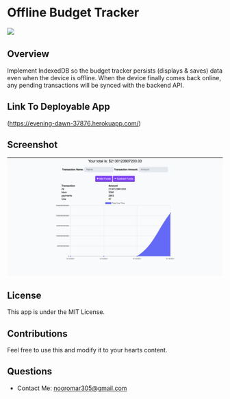 # Offline Budget Tracker
![](https://img.shields.io/badge/license-MIT-Green)

## Overview
Implement IndexedDB so the budget tracker persists (displays & saves) data even when the device is offline. When the device finally comes back online, any pending transactions will be synced with the backend API.


## Link To Deployable App
(https://evening-dawn-37876.herokuapp.com/)

## Screenshot
![](/Assets/images/pic.png)

## License
This app is under the MIT License.

## Contributions
Feel free to use this and modify it to your hearts content.

## Questions
* Contact Me: nooromar305@gmail.com
